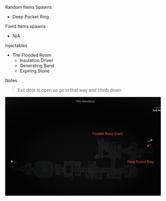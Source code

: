 Random Items Spawns

- Deep Pocket Ring

Fixed Items spawns

- N/A

Injectables

- The Flooded Room
  - Insulation Driver
  - Generating Band
  - Expiring Stone

Notes

> Exit door is open so go in that way and climb down.

![](info/mini-map.png)
